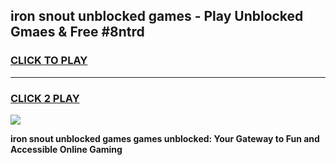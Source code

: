 
## iron snout unblocked games - Play Unblocked Gmaes & Free #8ntrd
<h3>
<a href="https://news.freeplayer.one?title=iron_snout_unblocked_games&ref=03M">CLICK TO PLAY</a></h3>
<hr>

<h3>
<a href="https://news.freeplayer.one?title=iron_snout_unblocked_games&ref=03M">CLICK 2 PLAY</a>
  
</h3>

<a href="https://news.freeplayer.one?title=iron_snout_unblocked_games&ref=03M"><img src="https://clearcache.store/games.png"></a>


**iron snout unblocked games games unblocked: Your Gateway to Fun and Accessible Online Gaming**
